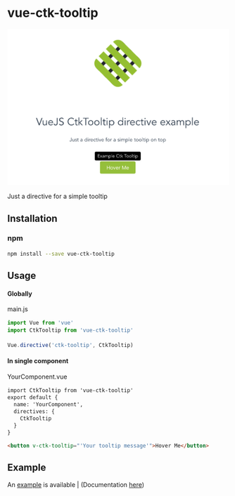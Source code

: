 # vue-ctk-tooltip

![Ctk Tooltip Example](./example/VueCtkTooltip/src/assets/ctk-tooltip-screenshot.png)

Just a directive for a simple tooltip

## Installation

### npm
``` sh
npm install --save vue-ctk-tooltip
```

## Usage

#### Globally
  main.js
```js
import Vue from 'vue'
import CtkTooltip from 'vue-ctk-tooltip'

Vue.directive('ctk-tooltip', CtkTooltip)
```

#### In single component
YourComponent.vue 
```vue
import CtkTooltip from 'vue-ctk-tooltip'
export default {
  name: 'YourComponent',
  directives: {
    CtkTooltip
  }
}
```

```html
<button v-ctk-tooltip="'Your tooltip message'">Hover Me</button>
```

## Example
An [example](https://github.com/chronotruck/vue-ctk-tooltip/tree/master/example) is available | (Documentation [here](https://github.com/mimani/vue-just-another-dropdown/blob/master/example/just-another-vue-app/README.md))

